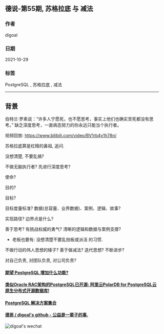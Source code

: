 ## 德说-第55期, 苏格拉底 与 减法    
                                              
### 作者                                              
digoal                                              
                                              
### 日期                                              
2021-10-29                                              
                                              
### 标签                                              
PostgreSQL , 苏格拉底 , 减法                          
                                              
----                                              
                                              
## 背景      
伯特兰·罗素说：“许多人宁愿死，也不愿思考，事实上他们也确实至死都没有思考。” 缺乏深度思考，一直病态努力的你永远只能当个执行者。              
          
视频回放: https://www.bilibili.com/video/BV1rb4y1h78n/      
  
苏格拉底算是杠精的鼻祖, 追问.    
  
没想清楚, 不要乱搞?   
  
不做无脑执行者? 先进行深度思考?   
  
使命?   
  
目的?    
  
目标?   
  
目标度量标准? 数据(总容量、业界数据)、案例、逻辑、故事?    
  
实现路径? 边界点是什么?    
  
善于思考? 有挑战权威的勇气? 清晰的逻辑和数据与案例支撑?   
- 老板也要有: 没想清楚不要乱拍板或派活  的习惯.  
  
不做行动的伟人思想的矮子? 善于做减法? 迭代思想? 不断进步?     
  
对自己负责, 对团队负责, 对公司负责?   
    
  
#### [期望 PostgreSQL 增加什么功能?](https://github.com/digoal/blog/issues/76 "269ac3d1c492e938c0191101c7238216")
  
  
#### [类似Oracle RAC架构的PostgreSQL已开源: 阿里云PolarDB for PostgreSQL云原生分布式开源数据库!](https://github.com/ApsaraDB/PolarDB-for-PostgreSQL "57258f76c37864c6e6d23383d05714ea")
  
  
#### [PostgreSQL 解决方案集合](https://yq.aliyun.com/topic/118 "40cff096e9ed7122c512b35d8561d9c8")
  
  
#### [德哥 / digoal's github - 公益是一辈子的事.](https://github.com/digoal/blog/blob/master/README.md "22709685feb7cab07d30f30387f0a9ae")
  
  
![digoal's wechat](../pic/digoal_weixin.jpg "f7ad92eeba24523fd47a6e1a0e691b59")
  
